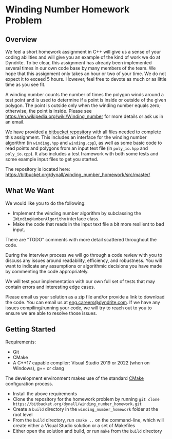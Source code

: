# Winding Number Homework Problem

## Overview

We feel a short homework assignment in C++ will give us a sense of your coding abilities and will give you an example of the kind of work we do at Dyndrite. To be clear, this assignment has already been implemented several times in our own code base by many members of the team. We hope that this assignment only takes an hour or two of your time. We do not expect it to exceed 5 hours. However, feel free to devote as much or as little time as you see fit.

A winding number counts the number of times the polygon winds around a test point and is used to determine if a point is inside or outside of the given polygon. The point is outside only when the winding number equals zero; otherwise, the point is inside. Please see https://en.wikipedia.org/wiki/Winding_number for more details or ask us in an email.

We have provided [a bitbucket repository](https://bitbucket.org/dynall/winding_number_homework/src/master/) with all files needed to complete this assignment. This includes an interface for the winding number algorithm (in `winding.hpp` and `winding.cpp`), as well as some basic code to read points and polygons from an input text file (in `poly_io.hpp` and `poly_io.cpp`). It also includes a test framework with both some tests and some example input files to get you started.

The repository is located here:
https://bitbucket.org/dynall/winding_number_homework/src/master/

## What We Want

We would like you to do the following:
- Implement the winding number algorithm by subclassing the `IWindingNumberAlgorithm` interface class.
- Make the code that reads in the input text file a bit more resilient to bad input.

There are "TODO" comments with more detail scattered throughout the code.

During the interview process we will go through a code review with you to discuss any issues around readability, efficiency, and robustness. You will want to indicate any assumptions or algorithmic decisions you have made by commenting the code appropriately.

We will test your implementation with our own full set of tests that may contain errors and interesting edge cases.

Please email us your solution as a zip file and/or provide a link to download the code. You can email us at eng.careers@dyndrite.com. If we have any issues compiling/running your code, we will try to reach out to you to ensure we are able to resolve those issues.

## Getting Started

Requirements:

- Git
- CMake
- A C++17 capable compiler: Visual Studio 2019 or 2022 (when on Windows), g++ or clang

The development environment makes use of the standard [CMake](https://cmake.org/) configuration process.

- Install the above requirements
- Clone the repository for the homework problem by running `git clone https://bitbucket.org/dynall/winding_number_homework.git`
- Create a `build` directory in the `winding_number_homework` folder at the root level
- From the `build` directory, run `cmake ..` on the command-line, which will create either a Visual Studio solution or a set of Makefiles
- Either open the solution and build, or run `make` from the `build` directory
